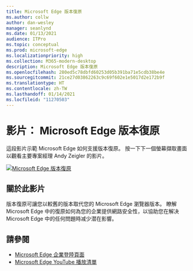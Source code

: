 ```yaml
---
title: Microsoft Edge 版本復原
ms.author: collw
author: dan-wesley
manager: seanlynd
ms.date: 01/13/2021
audience: ITPro
ms.topic: conceptual
ms.prod: microsoft-edge
ms.localizationpriority: high
ms.collection: M365-modern-desktop
description: Microsoft Edge 版本復原
ms.openlocfilehash: 280ed5c78dbfd60253d05b391ba71e5cdb38be4e
ms.sourcegitcommit: 21ce27d03862263c9c69f602e1e5017d2e172b9f
ms.translationtype: HT
ms.contentlocale: zh-TW
ms.lasthandoff: 01/14/2021
ms.locfileid: "11270503"
---
```

# 影片： Microsoft Edge 版本復原

這段影片示範 Microsoft Edge 如何支援版本復原。 按一下下一個螢幕擷取畫面以觀看主要專案經理 Andy Zeigler 的影片。

[![Microsoft Edge 版本復原](media/microsoft-edge-video-version-rollback/0.png)](http://www.youtube.com/watch?v=pXhXHvKUa_c "Microsoft Edge version rollback")

## 關於此影片

版本復原可讓您以較舊的版本取代您的 Microsoft Edge 瀏覽器版本。 瞭解 Microsoft Edge 中的復原如何為您的企業提供網路安全性，以協助您在解决 Microsoft Edge 中的任何問題時减少潜在影響。

## 請參閱

- [Microsoft Edge 企業登陸頁面](https://aka.ms/EdgeEnterprise)
- [Microsoft Edge YouTube 播放清單](https://www.youtube.com/playlist?list=PLXtHYVsvn_b-uXh1tMeYpT-0iD8tD3tFy)
